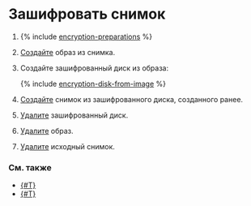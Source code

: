 # Зашифровать снимок

1. {% include [encryption-preparations](../../../_includes/compute/encryption-preparations.md) %}
1. [Создайте](../image-create/create-from-snapshot.md) образ из снимка.
1. Создайте зашифрованный диск из образа:

    {% include [encryption-disk-from-image](../../../_includes/compute/encryption-disk-from-image.md) %}

1. [Создайте](../disk-control/create-snapshot.md) снимок из зашифрованного диска, созданного ранее.
1. [Удалите](../disk-control/delete.md) зашифрованный диск.
1. [Удалите](../image-control/delete.md) образ.
1. [Удалите](delete.md) исходный снимок.


### См. также

* [{#T}](../../concepts/encryption.md)
* [{#T}](../disk-control/disk-encrypt.md)

